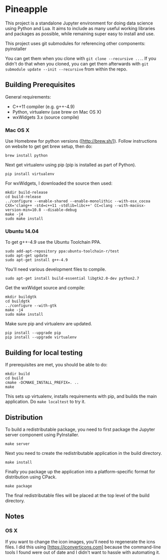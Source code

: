 # Pineapple

This project is a standalone Jupyter environment for doing data science
using Python and Lua. It aims to include as many useful working libraries
and packages as possible, while remaining super easy to install and use.

This project uses git submodules for referencing other components:
    pyinstaller

You can get them when you clone with `git clone --recursive ...`. If you
didn't do that when you cloned, you can get them afterwards with
`git submodule update --init --recursive` from within the repo.

## Building Prerequisites

General requirements:
* C++11 compiler (e.g. g++-4.9)
* Python, virtualenv (use brew on Mac OS X)
* wxWidgets 3.x (source compile)

### Mac OS X

Use Homebrew for python versions ([http://brew.sh/]). Follow instructions
on website to get get brew setup, then do:

```
brew install python
```

Next get virtualenv using pip (pip is installed as part of Python).

```
pip install virtualenv
```

For wxWidgets, I downloaded the source then used:

```
mkdir build-release
cd build-release
../configure --enable-shared --enable-monolithic --with-osx_cocoa CXX='clang++ -std=c++11 -stdlib=libc++' CC=clang --with-macosx-version-min=10.8 --disable-debug
make -j4
sudo make install
```

### Ubuntu 14.04

To get g++-4.9 use the Ubuntu Toolchain PPA.

```
sudo add-apt-repository ppa:ubuntu-toolchain-r/test
sudo apt-get update
sudo apt-get install g++-4.9
```

You'll need various development files to compile.

```
sudo apt-get install build-essential libgtk2.0-dev python2.7
```

Get the wxWidget source and compile:

```
mkdir buildgtk
cd buildgtk
../configure --with-gtk
make -j4
sudo make install
```

Make sure pip and virtualenv are updated.

```
pip install --upgrade pip
pip install --upgrade virtualenv
```

## Building for local testing

If prerequisites are met, you should be able to do:

```
mkdir build
cd build
cmake -DCMAKE_INSTALL_PREFIX=. ..
make
```

This sets up virtualenv, installs requirements with pip, and builds
the main application. Do `make localtest` to try it.

## Distribution

To build a redistributable package, you need to first package the Jupyter
server component using PyInstaller.

```
make server
```

Next you need to create the redistributable application in the build
directory.

```
make install
```

Finally you package up the application into a platform-specific format
for distribution using CPack.

```
make package
```

The final redistributable files will be placed at the top level of the
build directory.

## Notes

### OS X

If you want to change the icon images, you'll need to regenerate the icns files.
I did this using [https://iconverticons.com] because the command-line tools
I found were out of date and I didn't want to hassle with automating it.
